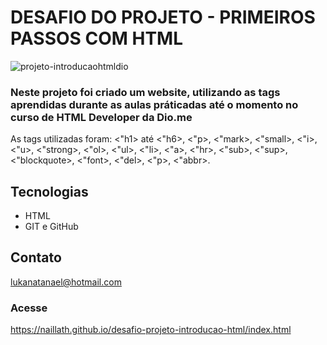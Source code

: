 # DESAFIO DO PROJETO - PRIMEIROS PASSOS COM HTML

![projeto-introducaohtmldio](https://user-images.githubusercontent.com/126177239/222865877-b52cd3f3-e9b7-468e-904e-84b8d8404cda.png)

### Neste projeto foi criado um website, utilizando as tags aprendidas durante as aulas práticadas até o momento no curso de HTML Developer da Dio.me

As tags utilizadas foram: <"h1> até <"h6>, <"p>, <"mark>, <"small>, <"i>, <"u>, <"strong>, <"ol>, <"ul>, <"li>, <"a>, <"hr>, <"sub>, <"sup>, <"blockquote>, <"font>, <"del>, <"p>, <"abbr>.

## Tecnologias
- HTML
- GIT e GitHub

## Contato

lukanatanael@hotmail.com

### Acesse

https://naillath.github.io/desafio-projeto-introducao-html/index.html
